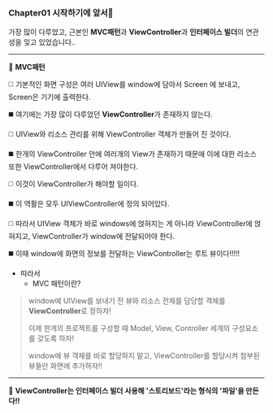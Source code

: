 ### Chapter01 시작하기에 앞서👋
가장 많이 다루었고, 근본인 **MVC패턴**과 **ViewController**과 **인터페이스 빌더**의 연관성을 잊고 있었습니다..

---

🔭  **MVC패턴**

:white_medium_square: 기본적인 화면 구성은 여러 UIView를 window에 담아서 Screen 에 보내고, Screen은 기기에 출력한다.

:black_medium_square: 여기에는 가장 많이 다루었던 **ViewController**가 존재하지 않는다.

:white_medium_square: UIView와 리소스 관리를 위해 ViewController 객체가 만들어 진 것이다. 

:black_medium_square: 한개의 ViewController 안에 여러개의 View가 존재하기 때문에 이에 대한 리소스 또한 ViewController에서 다루어 져야한다. 

:white_medium_square: 이것이 ViewController가 해야할 일이다.

:black_medium_square: 이 역활은 모두 UIViewController에 정의 되어있다.

:white_medium_square: 따라서 UIView 객체가 바로 windows에 얹혀지는 게 아니라 ViewController에 얹혀지고, ViewController가 window에 전달되어야 한다.

:black_medium_square: 이때 window에 화면의 정보를 전달하는 ViewController는 루트 뷰이다!!!!!

- 따라서
	- MVC 패턴이란?  
> window에 UIView를 보내기 전 뷰와 리소스 전체를 담당할 객체를 **ViewController**로 정하자!
> 
> 이제 한개의 프로젝트를 구성할 때 Model, View, Controller 세개의 구성요소를 갖도록 하자!
> 
> window에 뷰 객체를 바로 할당하지 말고, ViewController를 할당시켜 첨부된 뷰들만 화면에 추가하자!!

---

🔭  **ViewController는 인터페이스 빌더 사용해 '스토리보드'라는 형식의 '파일'을 만든다!!**
